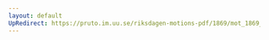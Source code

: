 ```yaml
---
layout: default
UpRedirect: https://pruto.im.uu.se/riksdagen-motions-pdf/1869/mot_1869__ak__273/mot_1869__ak__273-002.pdf
---
```

